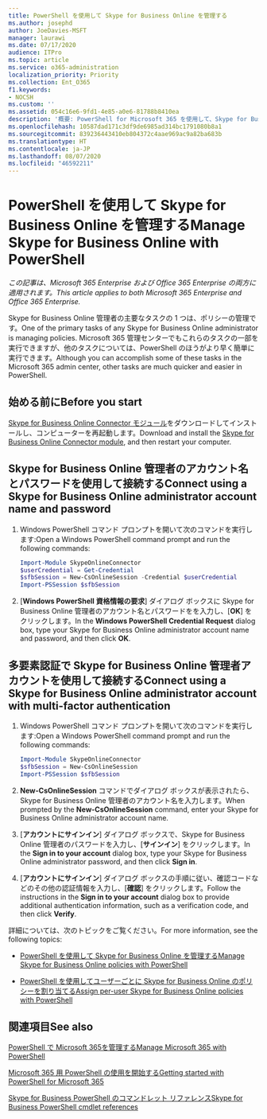 ```yaml
---
title: PowerShell を使用して Skype for Business Online を管理する
ms.author: josephd
author: JoeDavies-MSFT
manager: laurawi
ms.date: 07/17/2020
audience: ITPro
ms.topic: article
ms.service: o365-administration
localization_priority: Priority
ms.collection: Ent_O365
f1.keywords:
- NOCSH
ms.custom: ''
ms.assetid: 054c16e6-9fd1-4e85-a0e6-81788b8410ea
description: '概要: PowerShell for Microsoft 365 を使用して、Skype for Business Online ポリシー、ユーザー単位ポリシー、会議の設定を管理します。'
ms.openlocfilehash: 10587dad171c3df9de6985ad314bc1791080b8a1
ms.sourcegitcommit: 839236443410eb804372c4aae969ac9a82ba683b
ms.translationtype: HT
ms.contentlocale: ja-JP
ms.lasthandoff: 08/07/2020
ms.locfileid: "46592211"
---
```

# <a name="manage-skype-for-business-online-with-powershell"></a><span data-ttu-id="481f1-103">PowerShell を使用して Skype for Business Online を管理する</span><span class="sxs-lookup"><span data-stu-id="481f1-103">Manage Skype for Business Online with PowerShell</span></span>

<span data-ttu-id="481f1-104">*この記事は、Microsoft 365 Enterprise および Office 365 Enterprise の両方に適用されます。*</span><span class="sxs-lookup"><span data-stu-id="481f1-104">*This article applies to both Microsoft 365 Enterprise and Office 365 Enterprise.*</span></span>

<span data-ttu-id="481f1-105">Skype for Business Online 管理者の主要なタスクの 1 つは、ポリシーの管理です。</span><span class="sxs-lookup"><span data-stu-id="481f1-105">One of the primary tasks of any Skype for Business Online administrator is managing policies.</span></span> <span data-ttu-id="481f1-106">Microsoft 365 管理センターでもこれらのタスクの一部を実行できますが、他のタスクについては、PowerShell のほうがより早く簡単に実行できます。</span><span class="sxs-lookup"><span data-stu-id="481f1-106">Although you can accomplish some of these tasks in the Microsoft 365 admin center, other tasks are much quicker and easier in PowerShell.</span></span> 

## <a name="before-you-start"></a><span data-ttu-id="481f1-107">始める前に</span><span class="sxs-lookup"><span data-stu-id="481f1-107">Before you start</span></span>

<span data-ttu-id="481f1-108">[Skype for Business Online Connector モジュール](https://www.microsoft.com/download/details.aspx?id=39366)をダウンロードしてインストールし、コンピューターを再起動します。</span><span class="sxs-lookup"><span data-stu-id="481f1-108">Download and install the [Skype for Business Online Connector module](https://www.microsoft.com/download/details.aspx?id=39366), and then restart your computer.</span></span>


## <a name="connect-using-a-skype-for-business-online-administrator-account-name-and-password"></a><span data-ttu-id="481f1-109">Skype for Business Online 管理者のアカウント名とパスワードを使用して接続する</span><span class="sxs-lookup"><span data-stu-id="481f1-109">Connect using a Skype for Business Online administrator account name and password</span></span>

1. <span data-ttu-id="481f1-110">Windows PowerShell コマンド プロンプトを開いて次のコマンドを実行します:</span><span class="sxs-lookup"><span data-stu-id="481f1-110">Open a Windows PowerShell command prompt and run the following commands:</span></span> 
    
   ```powershell
   Import-Module SkypeOnlineConnector
   $userCredential = Get-Credential
   $sfbSession = New-CsOnlineSession -Credential $userCredential
   Import-PSSession $sfbSession
   ```

2. <span data-ttu-id="481f1-111">[**Windows PowerShell 資格情報の要求**] ダイアログ ボックスに Skype for Business Online 管理者のアカウント名とパスワードをを入力し、[**OK**] をクリックします。</span><span class="sxs-lookup"><span data-stu-id="481f1-111">In the **Windows PowerShell Credential Request** dialog box, type your Skype for Business Online administrator account name and password, and then click **OK**.</span></span>


## <a name="connect-using-a-skype-for-business-online-administrator-account-with-multi-factor-authentication"></a><span data-ttu-id="481f1-112">多要素認証で Skype for Business Online 管理者アカウントを使用して接続する</span><span class="sxs-lookup"><span data-stu-id="481f1-112">Connect using a Skype for Business Online administrator account with multi-factor authentication</span></span>

1. <span data-ttu-id="481f1-113">Windows PowerShell コマンド プロンプトを開いて次のコマンドを実行します:</span><span class="sxs-lookup"><span data-stu-id="481f1-113">Open a Windows PowerShell command prompt and run the following commands:</span></span>

   ```powershell
   Import-Module SkypeOnlineConnector
   $sfbSession = New-CsOnlineSession
   Import-PSSession $sfbSession
   ```

2. <span data-ttu-id="481f1-114">**New-CsOnlineSession** コマンドでダイアログ ボックスが表示されたら、Skype for Business Online 管理者のアカウント名を入力します。</span><span class="sxs-lookup"><span data-stu-id="481f1-114">When prompted by the **New-CsOnlineSession** command, enter your Skype for Business Online administrator account name.</span></span>

3. <span data-ttu-id="481f1-115">[**アカウントにサインイン**] ダイアログ ボックスで、Skype for Business Online 管理者のパスワードを入力し、[**サインイン**] をクリックします。</span><span class="sxs-lookup"><span data-stu-id="481f1-115">In the **Sign in to your account** dialog box, type your Skype for Business Online administrator password, and then click **Sign in**.</span></span>

4. <span data-ttu-id="481f1-116">[**アカウントにサインイン**] ダイアログ ボックスの手順に従い、確認コードなどのその他の認証情報を入力し、[**確認**] をクリックします。</span><span class="sxs-lookup"><span data-stu-id="481f1-116">Follow the instructions in the **Sign in to your account** dialog box to provide additional authentication information, such as a verification code, and then click **Verify**.</span></span>

<span data-ttu-id="481f1-117">詳細については、次のトピックをご覧ください。</span><span class="sxs-lookup"><span data-stu-id="481f1-117">For more information, see the following topics:</span></span>
  
- [<span data-ttu-id="481f1-118">PowerShell を使用して Skype for Business Online を管理する</span><span class="sxs-lookup"><span data-stu-id="481f1-118">Manage Skype for Business Online policies with PowerShell</span></span>](manage-skype-for-business-online-policies-with-office-365-powershell.md)
    
- [<span data-ttu-id="481f1-119">PowerShell を使用してユーザーごとに Skype for Business Online のポリシーを割り当てる</span><span class="sxs-lookup"><span data-stu-id="481f1-119">Assign per-user Skype for Business Online policies with PowerShell</span></span>](assign-per-user-skype-for-business-online-policies-with-office-365-powershell.md)
    
## <a name="see-also"></a><span data-ttu-id="481f1-120">関連項目</span><span class="sxs-lookup"><span data-stu-id="481f1-120">See also</span></span>

[<span data-ttu-id="481f1-121">PowerShell で Microsoft 365を管理する</span><span class="sxs-lookup"><span data-stu-id="481f1-121">Manage Microsoft 365 with PowerShell</span></span>](manage-office-365-with-office-365-powershell.md)
  
[<span data-ttu-id="481f1-122">Microsoft 365 用 PowerShell の使用を開始する</span><span class="sxs-lookup"><span data-stu-id="481f1-122">Getting started with PowerShell for Microsoft 365</span></span>](getting-started-with-office-365-powershell.md)

[<span data-ttu-id="481f1-123">Skype for Business PowerShell のコマンドレット リファレンス</span><span class="sxs-lookup"><span data-stu-id="481f1-123">Skype for Business PowerShell cmdlet references</span></span>](https://docs.microsoft.com/powershell/module/skype/?view=skype-ps)

